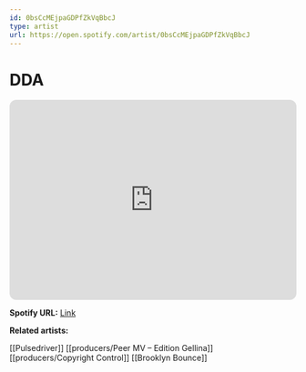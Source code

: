 ```yaml
---
id: 0bsCcMEjpaGDPfZkVqBbcJ
type: artist
url: https://open.spotify.com/artist/0bsCcMEjpaGDPfZkVqBbcJ
---
```

# DDA

<iframe style="border-radius:12px" src="https://open.spotify.com/embed/artist/0bsCcMEjpaGDPfZkVqBbcJ" width="100%" height="352" frameBorder="0" allowfullscreen="" allow="autoplay; clipboard-write; encrypted-media; fullscreen; picture-in-picture" loading="lazy"></iframe>

**Spotify URL:** [Link](https://open.spotify.com/artist/0bsCcMEjpaGDPfZkVqBbcJ)

**Related artists:**

[[Pulsedriver]]
[[producers/Peer MV – Edition Gellina]]
[[producers/Copyright Control]]
[[Brooklyn Bounce]]
